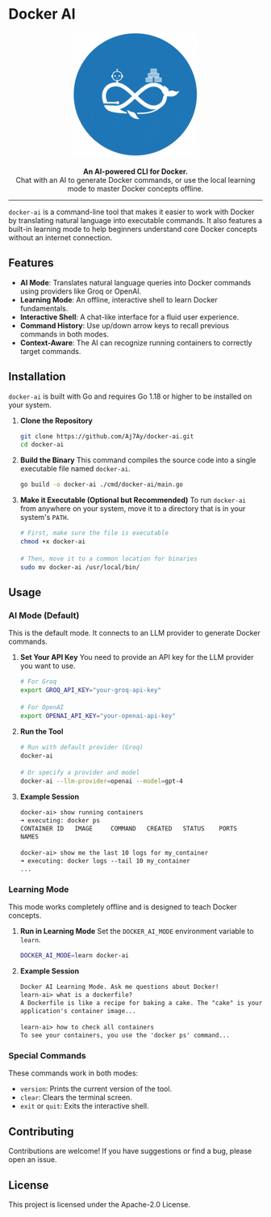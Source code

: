 # Docker AI

<p align="center">
  <img src="https://raw.githubusercontent.com/Aj7Ay/docker-ai/main/.github/se7en-ai.jpeg" alt="Docker AI Logo" width="250"/>
</p>

<p align="center">
  <strong>An AI-powered CLI for Docker.</strong>
  <br />
  Chat with an AI to generate Docker commands, or use the local learning mode to master Docker concepts offline.
</p>

---

`docker-ai` is a command-line tool that makes it easier to work with Docker by translating natural language into executable commands. It also features a built-in learning mode to help beginners understand core Docker concepts without an internet connection.

## Features

-   **AI Mode**: Translates natural language queries into Docker commands using providers like Groq or OpenAI.
-   **Learning Mode**: An offline, interactive shell to learn Docker fundamentals.
-   **Interactive Shell**: A chat-like interface for a fluid user experience.
-   **Command History**: Use up/down arrow keys to recall previous commands in both modes.
-   **Context-Aware**: The AI can recognize running containers to correctly target commands.

## Installation

`docker-ai` is built with Go and requires Go 1.18 or higher to be installed on your system.

1.  **Clone the Repository**
    ```sh
    git clone https://github.com/Aj7Ay/docker-ai.git
    cd docker-ai
    ```

2.  **Build the Binary**
    This command compiles the source code into a single executable file named `docker-ai`.
    ```sh
    go build -o docker-ai ./cmd/docker-ai/main.go
    ```

3.  **Make it Executable (Optional but Recommended)**
    To run `docker-ai` from anywhere on your system, move it to a directory that is in your system's `PATH`.
    ```sh
    # First, make sure the file is executable
    chmod +x docker-ai

    # Then, move it to a common location for binaries
    sudo mv docker-ai /usr/local/bin/
    ```

## Usage

### AI Mode (Default)

This is the default mode. It connects to an LLM provider to generate Docker commands.

1.  **Set Your API Key**
    You need to provide an API key for the LLM provider you want to use.
    ```sh
    # For Groq
    export GROQ_API_KEY="your-groq-api-key"

    # For OpenAI
    export OPENAI_API_KEY="your-openai-api-key"
    ```

2.  **Run the Tool**
    ```sh
    # Run with default provider (Groq)
    docker-ai

    # Or specify a provider and model
    docker-ai --llm-provider=openai --model=gpt-4
    ```

3.  **Example Session**
    ```
    docker-ai> show running containers
    ➜ executing: docker ps
    CONTAINER ID   IMAGE     COMMAND   CREATED   STATUS    PORTS     NAMES

    docker-ai> show me the last 10 logs for my_container
    ➜ executing: docker logs --tail 10 my_container
    ...
    ```

### Learning Mode

This mode works completely offline and is designed to teach Docker concepts.

1.  **Run in Learning Mode**
    Set the `DOCKER_AI_MODE` environment variable to `learn`.
    ```sh
    DOCKER_AI_MODE=learn docker-ai
    ```

2.  **Example Session**
    ```
    Docker AI Learning Mode. Ask me questions about Docker!
    learn-ai> what is a dockerfile?
    A Dockerfile is like a recipe for baking a cake. The "cake" is your application's container image...

    learn-ai> how to check all containers
    To see your containers, you use the 'docker ps' command...
    ```

### Special Commands

These commands work in both modes:

-   `version`: Prints the current version of the tool.
-   `clear`: Clears the terminal screen.
-   `exit` or `quit`: Exits the interactive shell.

## Contributing

Contributions are welcome! If you have suggestions or find a bug, please open an issue.

## License

This project is licensed under the Apache-2.0 License. 